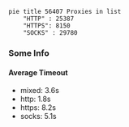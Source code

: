 
```mermaid
pie title 56407 Proxies in list
    "HTTP" : 25387
    "HTTPS": 8150
    "SOCKS" : 29780
```

### Some Info
#### Average Timeout

- mixed: 3.6s
- http: 1.8s
- https: 8.2s
- socks: 5.1s